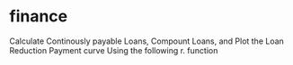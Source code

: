 # finance
Calculate Continously payable Loans, Compount Loans, and Plot the Loan Reduction Payment curve Using the following r. function
